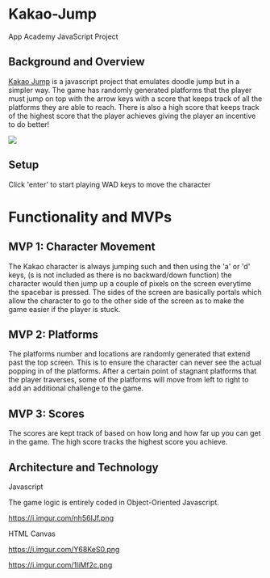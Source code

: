 # Kakao-Jump

App Academy JavaScript Project

## Background and Overview

[Kakao Jump](https://jaewooklim1.github.io/Kakao-Jump/) is a javascript project that emulates doodle jump but in a simpler way. The game has randomly generated platforms that the player must jump on top with the arrow keys with a score that keeps track of all the platforms they are able to reach. There is also a high score that keeps track of the highest score that the player achieves giving the player an incentive to do better!

![](https://i.imgur.com/Jsjh64J.jpg)

## Setup

Click 'enter' to start playing
WAD keys to move the character

# Functionality and MVPs

## MVP 1: Character Movement

The Kakao character is always jumping such and then using the 'a' or 'd' keys, (s is not included as there is no backward/down function)
the character would then jump up a couple of pixels on the screen everytime the spacebar is pressed. The sides of the screen are basically portals which allow the character to go to the other side of the screen as to make the game easier if the player is stuck.

## MVP 2: Platforms

The platforms number and locations are randomly generated that extend past the top screen. This is to ensure the character can never see the actual popping in of the platforms. After a certain point of stagnant platforms that the player traverses, some of the platforms will move from left to right to add an additional challenge to the game.

## MVP 3: Scores

The scores are kept track of based on how long and how far up you can get in the game. The high score tracks the highest score you achieve.

## Architecture and Technology

Javascript

The game logic is entirely coded in Object-Oriented Javascript.

https://i.imgur.com/nh56IJf.png

HTML Canvas

https://i.imgur.com/Y68KeS0.png

https://i.imgur.com/1liMf2c.png
